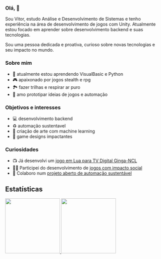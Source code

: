 ### Olá, 👋
Sou Vitor, estudo Análise e Desenvolvimento de Sistemas e tenho experiência na área de desenvolvimento de jogos com Unity. Atualmente estou focado em aprender sobre desenvolvimento backend e suas tecnologias.

Sou uma pessoa dedicada e proativa, curioso sobre novas tecnologias e seu impacto no mundo. 

### Sobre mim
- 🌱 atualmente estou aprendendo VisualBasic e Python
- 🎮 apaixonado por jogos stealth e rpg
- 🏞️ fazer trilhas e respirar ar puro
- 🔧 amo prototipar ideias de jogos e automação

### Objetivos e interesses
* 💻 desenvolvimento backend
* ♻️ automação sustentavel
* 🎨 criação de arte com machine learning
* 🎲 game designs impactantes

### Curiosidades
* 📺 Já desenvolvi um [jogo em Lua para TV Digital Ginga-NCL](https://github.com/vitormartins1/ginga-pong)
* 👩‍🎓 Participei do desenvolvimento de [jogos com impacto social](https://play.google.com/store/apps/details?id=co.ratto.spellswords&hl=pt_PT&gl=US)
* 🤖 Colaboro num [projeto aberto de automação sustentável](https://github.com/growtronino/growtron)
  
## Estatísticas
<div>
  <a href="https://github.com/vitormartins1">
  <img height="175em" src="https://github-readme-stats.vercel.app/api?username=vitormartins1&show_icons=false&&include_all_commits=true&count_private=true"/>
  <img height="175em" src="https://github-readme-stats.vercel.app/api/top-langs/?username=vitormartins1&layout=compact&langs_count=8&hide=asp,xslt,glsl,shaderlab,html,css,php,c,java"/> <!-- c%2B%2B -->
</div>

<!--
**vitormartins1/vitormartins1** is a ✨ _special_ ✨ repository because its `README.md` (this file) appears on your GitHub profile.

Here are some ideas to get you started:

- 🔭 I’m currently working on ...
- 🌱 I’m currently learning ...
- 👯 I’m looking to collaborate on ...
- 🤔 I’m looking for help with ...
- 💬 Ask me about ...
- 📫 How to reach me: ...
- 😄 Pronouns: ...
- ⚡ Fun fact: ...
-->
